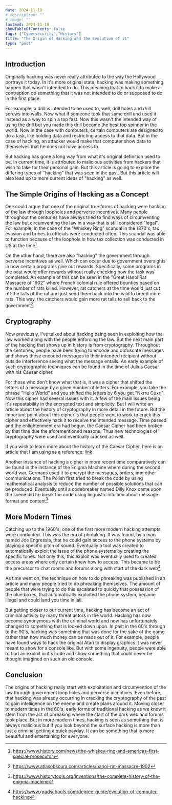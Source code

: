 ```yaml
---
date: 2024-11-18
# description: ""
# image: ""
lastmod: 2024-11-18
showTableOfContents: false
tags: ["Cybersecurity","History"]
title: "The Origin of Hacking and the Evolution of it"
type: "post"
---
```


## Introduction

Originally hacking was never really attributed to the way the Hollywood portrays it today. In it's more original state, hacking was making something happen that wasn't intended to do. This meaning that to hack it to make a contraption do something that it was not intended to do or supposed to do in the first place. 

For example, a drill is intended to be used to, well, drill holes and drill screws into walls. Now what if someone took that same drill and used it instead as a way to spin a top fast. Now this wasn't the intended way of using the drill but you made this drill become the best top spinner in the world. Now in the case with computers, certain computers are designed to do a task, like holding data and restricting access to that data. But in the case of hacking, an attacker would make that computer show data to themselves that he does not have access to. 

But hacking has gone a long way from what it's original definition used to be. In current time, it is attributed to malicious activities from hackers that wish to take for their personal gain. But this article is going to explore the differing types of "hacking" that was seen in the past. But this article will also lead up to more current ideas of "hacking" as well.  

## The Simple Origins of Hacking as a Concept

One could argue that one of the original true forms of hacking were hacking of the law through loopholes and perverse incentives. Many people throughout the centuries have always tried to find ways of circumventing the law but circumventing the law in a way that is still considered "legal". For example, in the case of the "Whiskey Ring" scandal in the 1870's, tax evasion and bribes to officials were conducted often. This scandal was able to function because of the loophole in how tax collection was conducted in US at the time[^1].

On the other hand, there are also "hacking" the government through perverse incentives as well. Which can occur due to government oversights in how certain programs give out rewards. Specifically, some programs in the past would offer rewards without really checking how the task was completed. An example of this can be seen in the "Great Hanoi Rat Massacre of 1902" where French colonial rule offered bounties based on the number of rats killed. However, rat catchers at the time would just cut off the tails of the rat and just send them back into the wild to breed more rats. This way, the catchers would gain more rat tails to sell back to the government[^2].

## Cryptography

Now previously, I've talked about hacking being seen in exploiting how the law worked along with the people enforcing the law. But the next main part of the hacking that shows up in history is from cryptography. Throughout the centuries, people have been trying to encode and obfuscate messages and shows these encoded messages to their intended recipient without outside interference seeing what the message entails. An early example of such cryptographic techniques can be found in the time of Julius Caesar with his Caesar cipher. 

For those who don't know what that is, it was a cipher that shifted the letters of a message by a given number of letters. For example, you take the phrase "Hello World" and you shifted the letters by 6 you get "Nkrru Cuxrj". Now this cipher had several issues with it. A few of the main issues being it's repeatability in the encrypted text and simplicity. But I will write an article about the history of cryptography in more detail in the future. But the important point about this cipher is that people went to work to crack this cipher and effectively hack it to receive the intended message. Time passed and the enlightenment era had begun, the Caesar Cipher had been broken by that time due the aforementioned reasons. Thus new technologies of cryptography were used and eventually cracked as well. 

If you wish to learn more about the history of the Caesar Cipher, here is an article that I am using as a reference: [link](https://caesar-cipher.com/history-evolution-caesar-cipher)

Another instance of hacking a cipher in more recent time comparatively can be found in the instance of the Enigma Machine where during the second world war, Germans used it to encrypt the messages, orders, and other communications. The Polish first tried to break the code by using mathematical analysis to reduce the number of possible solutions that can be produced. Eventually until a codebreaker named Dilly Knox came upon the scene did he break the code using linguistic intuition about message format and content[^3]

## More Modern Times

Catching up to the 1960's, one of the first more modern hacking attempts were conducted. This was the era of phreaking. It was found, by a man named Joe Engressia, that he could gain access to the phone systems by playing a specific pitch of sound. Eventually a tool was created to automatically exploit the issue of the phone systems by creating the specific tones. Not only this, this exploit was eventually used to created access areas where only certain knew how to access. This became to be the precursor to chat rooms and forums along with start of the dark web[^4].

As time went on, the technique on how to do phreaking was published in an article and many people tried to do phreaking themselves. The amount of people that were trying to do this escalated to quickly that possession of the blue boxes, that automatically exploited the phone system, became illegal and could land you time in jail. 

But getting closer to our current time, hacking has become an act of criminal activity by many threat actors in the world. Hacking has now become synonymous with the criminal world and now has unfortunately changed to something that is looked down upon. In past in the 60's through to the 90's, hacking was something that was done for the sake of the game rather than how much money can be made out of it. For example, people have found ways to hack the original Atari to display graphics it was never meant to show for a console like. But with some ingenuity, people were able to find an exploit in it's code and show something that could never be thought imagined on such an old console. 

## Conclusion 

The origins of hacking really start with exploitation and circumvention of the law through government loop holes and perverse incentives. Even before, that hacking was already occurring in cracking the cryptography of the past to gain intelligence on the enemy and create plans around it. Moving closer to modern times in the 60's, early forms of traditional hacking as we know it stem from the act of phreaking where the start of the dark web and forums took place. But in more modern times, hacking is seen as something that is always malicious but if you look beyond the surface hacking is more than just a criminal getting a quick payday. It can be something that is more beautiful and entertaining for everyone. 

[^1]: https://www.history.com/news/the-whiskey-ring-and-americas-first-special-prosecutor
[^2]: https://www.atlasobscura.com/articles/hanoi-rat-massacre-1902
[^3]: https://www.historytools.org/inventions/the-complete-history-of-the-enigma-machine
[^4]: https://www.gradschools.com/degree-guide/evolution-of-computer-hacking